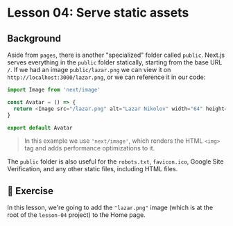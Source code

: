 # Lesson 04: Serve static assets

## Background

Aside from `pages`, there is another "specialized" folder called `public`. Next.js serves everything in the `public` folder statically, starting from the base URL `/`. If we had an image `public/lazar.png` we can view it on `http://localhost:3000/lazar.png`, or we can reference it in our code:

```typescript
import Image from 'next/image'

const Avatar = () => {
  return <Image src="/lazar.png" alt="Lazar Nikolov" width="64" height="64" />
}

export default Avatar
```

> In this example we use `'next/image'`, which renders the HTML `<img>` tag and adds performance optimizations to it.

The `public` folder is also useful for the `robots.txt`, `favicon.ico`, Google Site Verification, and any other static files, including HTML files.

## 🚀 Exercise

In this lesson, we're going to add the `"lazar.png"` image (which is at the root of the `lesson-04` project) to the Home page.